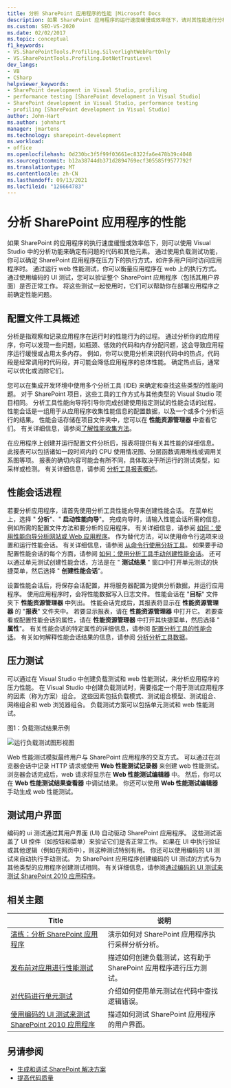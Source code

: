 ```yaml
---
title: 分析 SharePoint 应用程序的性能 |Microsoft Docs
description: 如果 SharePoint 应用程序的运行速度缓慢或效率低下，请对其性能进行分析。 使用 Visual Studio 分析功能查找有问题的代码。
ms.custom: SEO-VS-2020
ms.date: 02/02/2017
ms.topic: conceptual
f1_keywords:
- VS.SharePointTools.Profiling.SilverlightWebPartOnly
- VS.SharePointTools.Profiling.DotNetTrustLevel
dev_langs:
- VB
- CSharp
helpviewer_keywords:
- SharePoint development in Visual Studio, profiling
- performance testing [SharePoint development in Visual Studio]
- SharePoint development in Visual Studio, performance testing
- profiling [SharePoint development in Visual Studio]
author: John-Hart
ms.author: johnhart
manager: jmartens
ms.technology: sharepoint-development
ms.workload:
- office
ms.openlocfilehash: 0d230bc3f5f99f03661ec8322fa6e478b39c4048
ms.sourcegitcommit: b12a38744db371d2894769ecf305585f9577792f
ms.translationtype: MT
ms.contentlocale: zh-CN
ms.lasthandoff: 09/13/2021
ms.locfileid: "126664783"
---
```

# <a name="profile-the-performance-of-sharepoint-applications"></a>分析 SharePoint 应用程序的性能

如果 SharePoint 的应用程序的执行速度缓慢或效率低下，则可以使用 Visual Studio 中的分析功能来确定有问题的代码和其他元素。 通过使用负载测试功能，你可以确定 SharePoint 应用程序在压力下的执行方式，如许多用户同时访问应用程序时。 通过运行 web 性能测试，你可以衡量应用程序在 web 上的执行方式。 通过使用编码的 UI 测试，您可以验证整个 SharePoint 应用程序（包括其用户界面）是否正常工作。 将这些测试一起使用时，它们可以帮助你在部署应用程序之前确定性能问题。

## <a name="profile-tools-overview"></a>配置文件工具概述

分析是指观察和记录应用程序在运行时的性能行为的过程。 通过分析你的应用程序，你可以发现一些问题，如瓶颈、低效的代码和内存分配问题，这会导致应用程序运行缓慢或占用太多内存。 例如，你可以使用分析来识别代码中的热点，代码段是经常调用的代码段，并可能会降低应用程序的总体性能。 确定热点后，通常可以优化或消除它们。

您可以在集成开发环境中使用多个分析工具 (IDE) 来确定和查找这些类型的性能问题。 对于 SharePoint 项目，这些工具的工作方式与其他类型的 Visual Studio 项目相同。 分析工具性能向导将引导你完成创建使用指定测试的性能会话的过程。 性能会话是一组用于从应用程序收集性能信息的配置数据，以及一个或多个分析运行的结果。 性能会话存储在项目文件夹中，您可以在 **性能资源管理器** 中查看它们。 有关详细信息，请参阅[了解性能收集方法](../profiling/understanding-performance-collection-methods.md)。

在应用程序上创建并运行配置文件分析后，报表将提供有关其性能的详细信息。 此报表可以包括诸如一段时间内的 CPU 使用情况图、分层函数调用堆栈或调用关系图等项。 报表的确切内容可能会有所不同，具体取决于所运行的测试类型，如采样或检测。 有关详细信息，请参阅 [分析工具报表概述](../profiling/performance-report-overview.md)。

## <a name="performance-session-process"></a>性能会话进程

若要分析应用程序，请首先使用分析工具性能向导来创建性能会话。 在菜单栏上，选择 " **分析**"、" **启动性能向导**"。 完成向导时，请输入性能会话所需的信息，例如所需的配置文件方法和要分析的应用程序。 有关详细信息，请参阅 [如何：使用性能向导分析网站或 Web 应用程序](../profiling/how-to-collect-performance-data-for-a-web-site.md)。 作为替代方法，可以使用命令行选项来设置和运行性能会话。 有关详细信息，请参阅 [从命令行使用分析工具](../profiling/using-the-profiling-tools-from-the-command-line.md)。 如果要手动配置性能会话的每个方面，请参阅 [如何：使用分析工具手动创建性能会话](../profiling/how-to-manually-create-performance-sessions.md)。 还可以通过单元测试创建性能会话，方法是在 " **测试结果** " 窗口中打开单元测试的快捷菜单，然后选择 " **创建性能会话**"。

设置性能会话后，将保存会话配置，并将服务器配置为提供分析数据，并运行应用程序。 使用应用程序时，会将性能数据写入日志文件。 性能会话在 "**目标**" 文件夹下 **性能资源管理器** 中列出。 性能会话完成后，其报表将显示在 **性能资源管理器** 的 "**报表**" 文件夹中。 若要显示报表，请在 **性能资源管理器** 中打开它。 若要查看或配置性能会话的属性，请在 **性能资源管理器** 中打开其快捷菜单，然后选择 " **属性**"。 有关性能会话的特定属性的详细信息，请参阅 [配置分析工具的性能会话](../profiling/configuring-performance-sessions.md)。 有关如何解释性能会话结果的信息，请参阅 [分析分析工具数据](../profiling/analyzing-performance-tools-data.md)。

## <a name="stress-test"></a>压力测试

可以通过在 Visual Studio 中创建负载测试和 web 性能测试，来分析应用程序的压力性能。 在 Visual Studio 中创建负载测试时，需要指定一个用于测试应用程序的因素（称为方案）组合。 这些因素包括负载模式、测试组合模型、测试组合、网络组合和 web 浏览器组合。 负载测试方案可以包括单元测试和 web 性能测试。

图1：负载测试结果示例

![运行负载测试图形视图](../sharepoint/media/load-webgraphs.png "运行负载测试图形视图")

Web 性能测试模拟最终用户与 SharePoint 应用程序的交互方式。 可以通过在浏览器会话中记录 HTTP 请求或使用 **Web 性能测试记录器** 来创建 web 性能测试。 浏览器会话完成后，web 请求将显示在 **Web 性能测试编辑器** 中。 然后，你可以在 **Web 性能测试结果查看器** 中调试结果。 你还可以使用 **Web 性能测试编辑器** 手动生成 web 性能测试。

## <a name="test-user-interfaces"></a>测试用户界面

编码的 ui 测试通过其用户界面 (UI) 自动驱动 SharePoint 应用程序。 这些测试涵盖了 UI 控件（如按钮和菜单）来验证它们是否正常工作。 如果在 UI 中执行验证或其他逻辑（例如在网页中），则这种测试特别有用。 你还可以使用编码的 UI 测试来自动执行手动测试。 为 SharePoint 应用程序创建编码的 UI 测试的方式与为其他类型的应用程序创建测试相同。 有关详细信息，请参阅[通过编码的 UI 测试来测试 SharePoint 2010 应用程序](/previous-versions/visualstudio/visual-studio-2015/test/testing-sharepoint-2010-applications-with-coded-ui-tests?preserve-view=true&view=vs-2015)。

## <a name="related-topics"></a>相关主题

|Title|说明|
|-----------|-----------------|
|[演练：分析 SharePoint 应用程序](../sharepoint/walkthrough-profiling-a-sharepoint-application.md)|演示如何对 SharePoint 应用程序执行采样分析分析。|
|[发布前对应用进行性能测试](/azure/devops/test/load-test/run-performance-tests-app-before-release?view=vsts&preserve-view=true)|描述如何创建负载测试，这有助于 SharePoint 应用程序进行压力测试。|
|[对代码进行单元测试](../test/unit-test-your-code.md)|介绍如何使用单元测试在代码中查找逻辑错误。|
|[使用编码的 UI 测试来测试 SharePoint 2010 应用程序](/previous-versions/visualstudio/visual-studio-2015/test/testing-sharepoint-2010-applications-with-coded-ui-tests?preserve-view=true&view=vs-2015)|描述如何测试 SharePoint 应用程序的用户界面。|

## <a name="see-also"></a>另请参阅

- [生成和调试 SharePoint 解决方案](../sharepoint/building-and-debugging-sharepoint-solutions.md)
- [提高代码质量](../test/improve-code-quality.md)
